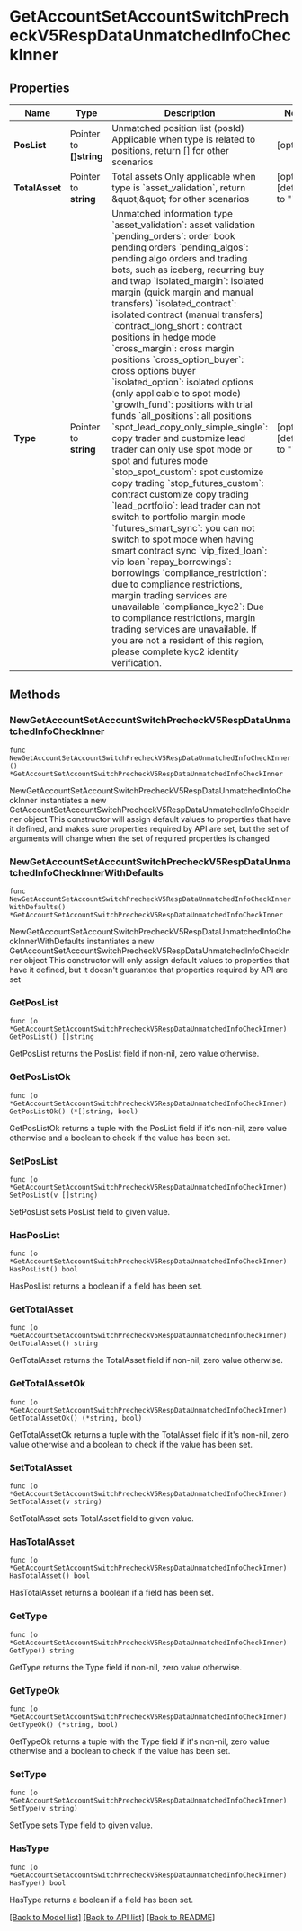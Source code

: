 # GetAccountSetAccountSwitchPrecheckV5RespDataUnmatchedInfoCheckInner

## Properties

Name | Type | Description | Notes
------------ | ------------- | ------------- | -------------
**PosList** | Pointer to **[]string** | Unmatched position list (posId)   Applicable when type is related to positions, return [] for other scenarios | [optional] 
**TotalAsset** | Pointer to **string** | Total assets   Only applicable when type is &#x60;asset_validation&#x60;, return \&quot;\&quot; for other scenarios | [optional] [default to ""]
**Type** | Pointer to **string** | Unmatched information type   &#x60;asset_validation&#x60;: asset validation   &#x60;pending_orders&#x60;: order book pending orders   &#x60;pending_algos&#x60;: pending algo orders and trading bots, such as iceberg, recurring buy and twap   &#x60;isolated_margin&#x60;: isolated margin (quick margin and manual transfers)   &#x60;isolated_contract&#x60;: isolated contract (manual transfers)   &#x60;contract_long_short&#x60;: contract positions in hedge mode   &#x60;cross_margin&#x60;: cross margin positions   &#x60;cross_option_buyer&#x60;: cross options buyer   &#x60;isolated_option&#x60;: isolated options (only applicable to spot mode)   &#x60;growth_fund&#x60;: positions with trial funds   &#x60;all_positions&#x60;: all positions   &#x60;spot_lead_copy_only_simple_single&#x60;: copy trader and customize lead trader can only use spot mode or spot and futures mode   &#x60;stop_spot_custom&#x60;: spot customize copy trading   &#x60;stop_futures_custom&#x60;: contract customize copy trading   &#x60;lead_portfolio&#x60;: lead trader can not switch to portfolio margin mode   &#x60;futures_smart_sync&#x60;: you can not switch to spot mode when having smart contract sync   &#x60;vip_fixed_loan&#x60;: vip loan   &#x60;repay_borrowings&#x60;: borrowings   &#x60;compliance_restriction&#x60;: due to compliance restrictions, margin trading services are unavailable   &#x60;compliance_kyc2&#x60;: Due to compliance restrictions, margin trading services are unavailable. If you are not a resident of this region, please complete kyc2 identity verification. | [optional] [default to ""]

## Methods

### NewGetAccountSetAccountSwitchPrecheckV5RespDataUnmatchedInfoCheckInner

`func NewGetAccountSetAccountSwitchPrecheckV5RespDataUnmatchedInfoCheckInner() *GetAccountSetAccountSwitchPrecheckV5RespDataUnmatchedInfoCheckInner`

NewGetAccountSetAccountSwitchPrecheckV5RespDataUnmatchedInfoCheckInner instantiates a new GetAccountSetAccountSwitchPrecheckV5RespDataUnmatchedInfoCheckInner object
This constructor will assign default values to properties that have it defined,
and makes sure properties required by API are set, but the set of arguments
will change when the set of required properties is changed

### NewGetAccountSetAccountSwitchPrecheckV5RespDataUnmatchedInfoCheckInnerWithDefaults

`func NewGetAccountSetAccountSwitchPrecheckV5RespDataUnmatchedInfoCheckInnerWithDefaults() *GetAccountSetAccountSwitchPrecheckV5RespDataUnmatchedInfoCheckInner`

NewGetAccountSetAccountSwitchPrecheckV5RespDataUnmatchedInfoCheckInnerWithDefaults instantiates a new GetAccountSetAccountSwitchPrecheckV5RespDataUnmatchedInfoCheckInner object
This constructor will only assign default values to properties that have it defined,
but it doesn't guarantee that properties required by API are set

### GetPosList

`func (o *GetAccountSetAccountSwitchPrecheckV5RespDataUnmatchedInfoCheckInner) GetPosList() []string`

GetPosList returns the PosList field if non-nil, zero value otherwise.

### GetPosListOk

`func (o *GetAccountSetAccountSwitchPrecheckV5RespDataUnmatchedInfoCheckInner) GetPosListOk() (*[]string, bool)`

GetPosListOk returns a tuple with the PosList field if it's non-nil, zero value otherwise
and a boolean to check if the value has been set.

### SetPosList

`func (o *GetAccountSetAccountSwitchPrecheckV5RespDataUnmatchedInfoCheckInner) SetPosList(v []string)`

SetPosList sets PosList field to given value.

### HasPosList

`func (o *GetAccountSetAccountSwitchPrecheckV5RespDataUnmatchedInfoCheckInner) HasPosList() bool`

HasPosList returns a boolean if a field has been set.

### GetTotalAsset

`func (o *GetAccountSetAccountSwitchPrecheckV5RespDataUnmatchedInfoCheckInner) GetTotalAsset() string`

GetTotalAsset returns the TotalAsset field if non-nil, zero value otherwise.

### GetTotalAssetOk

`func (o *GetAccountSetAccountSwitchPrecheckV5RespDataUnmatchedInfoCheckInner) GetTotalAssetOk() (*string, bool)`

GetTotalAssetOk returns a tuple with the TotalAsset field if it's non-nil, zero value otherwise
and a boolean to check if the value has been set.

### SetTotalAsset

`func (o *GetAccountSetAccountSwitchPrecheckV5RespDataUnmatchedInfoCheckInner) SetTotalAsset(v string)`

SetTotalAsset sets TotalAsset field to given value.

### HasTotalAsset

`func (o *GetAccountSetAccountSwitchPrecheckV5RespDataUnmatchedInfoCheckInner) HasTotalAsset() bool`

HasTotalAsset returns a boolean if a field has been set.

### GetType

`func (o *GetAccountSetAccountSwitchPrecheckV5RespDataUnmatchedInfoCheckInner) GetType() string`

GetType returns the Type field if non-nil, zero value otherwise.

### GetTypeOk

`func (o *GetAccountSetAccountSwitchPrecheckV5RespDataUnmatchedInfoCheckInner) GetTypeOk() (*string, bool)`

GetTypeOk returns a tuple with the Type field if it's non-nil, zero value otherwise
and a boolean to check if the value has been set.

### SetType

`func (o *GetAccountSetAccountSwitchPrecheckV5RespDataUnmatchedInfoCheckInner) SetType(v string)`

SetType sets Type field to given value.

### HasType

`func (o *GetAccountSetAccountSwitchPrecheckV5RespDataUnmatchedInfoCheckInner) HasType() bool`

HasType returns a boolean if a field has been set.


[[Back to Model list]](../README.md#documentation-for-models) [[Back to API list]](../README.md#documentation-for-api-endpoints) [[Back to README]](../README.md)


